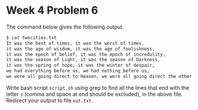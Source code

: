 # Week 4 Problem 6

The command below gives the following output.

```bash 
$ cat twocities.txt
It was the best of times, it was the worst of times, 
it was the age of wisdom, it was the age of foolishness, 
it was the epoch of belief, it was the epoch of incredulity, 
it was the season of Light, it was the season of Darkness, 
it was the spring of hope, it was the winter of despair, 
we had everything before us, we had nothing before us, 
we were all going direct to Heaven, we were all going direct the other way
```

Write bash script ` script.sh ` using grep to find all the lines that end with the letter ` s ` (comma and space at end should be excluded), in the above file. Redirect your output to file ` out.txt `.
